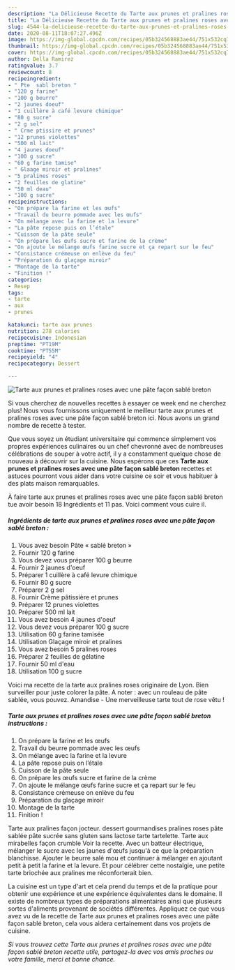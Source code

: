 ```yaml
---
description: "La Délicieuse Recette du Tarte aux prunes et pralines roses avec une pâte façon sablé breton"
title: "La Délicieuse Recette du Tarte aux prunes et pralines roses avec une pâte façon sablé breton"
slug: 4544-la-delicieuse-recette-du-tarte-aux-prunes-et-pralines-roses-avec-une-pate-facon-sable-breton
date: 2020-08-11T18:07:27.496Z
image: https://img-global.cpcdn.com/recipes/05b324568883ae44/751x532cq70/tarte-aux-prunes-et-pralines-roses-avec-une-pate-facon-sable-breton-photo-principale-de-la-recette.jpg
thumbnail: https://img-global.cpcdn.com/recipes/05b324568883ae44/751x532cq70/tarte-aux-prunes-et-pralines-roses-avec-une-pate-facon-sable-breton-photo-principale-de-la-recette.jpg
cover: https://img-global.cpcdn.com/recipes/05b324568883ae44/751x532cq70/tarte-aux-prunes-et-pralines-roses-avec-une-pate-facon-sable-breton-photo-principale-de-la-recette.jpg
author: Della Ramirez
ratingvalue: 3.7
reviewcount: 8
recipeingredient:
- " Pte  sabl breton "
- "120 g farine"
- "100 g beurre"
- "2 jaunes doeuf"
- "1 cuillère à café levure chimique"
- "80 g sucre"
- "2 g sel"
- " Crme ptissire et prunes"
- "12 prunes violettes"
- "500 ml lait"
- "4 jaunes doeuf"
- "100 g sucre"
- "60 g farine tamise"
- " Glaage miroir et pralines"
- "5 pralines roses"
- "2 feuilles de glatine"
- "50 ml deau"
- "100 g sucre"
recipeinstructions:
- "On prépare la farine et les œufs"
- "Travail du beurre pommade avec les œufs"
- "On mélange avec la farine et la levure"
- "La pâte repose puis on l’étale"
- "Cuisson de la pâte seule"
- "On prépare les œufs sucre et farine de la crème"
- "On ajoute le mélange œufs farine sucre et ça repart sur le feu"
- "Consistance crémeuse on enlève du feu"
- "Préparation du glaçage miroir"
- "Montage de la tarte"
- "Finition !"
categories:
- Resep
tags:
- tarte
- aux
- prunes

katakunci: tarte aux prunes 
nutrition: 278 calories
recipecuisine: Indonesian
preptime: "PT19M"
cooktime: "PT55M"
recipeyield: "4"
recipecategory: Dessert

---
```



![Tarte aux prunes et pralines roses avec une pâte façon sablé breton](https://img-global.cpcdn.com/recipes/05b324568883ae44/751x532cq70/tarte-aux-prunes-et-pralines-roses-avec-une-pate-facon-sable-breton-photo-principale-de-la-recette.jpg)

Si vous cherchez de nouvelles recettes à essayer ce week end ne cherchez plus! Nous vous fournissons uniquement le meilleur tarte aux prunes et pralines roses avec une pâte façon sablé breton ici. Nous avons un grand nombre de recette à tester.

Que vous soyez un étudiant universitaire qui commence simplement vos propres expériences culinaires ou un chef chevronné avec de nombreuses célébrations de souper à votre actif, il y a constamment quelque chose de nouveau à découvrir sur la cuisine. Nous espérons que ces <strong> Tarte aux prunes et pralines roses avec une pâte façon sablé breton </strong> recettes et astuces pourront vous aider dans votre cuisine ce soir et vous habituer à des plats maison remarquables.

<!--inarticleads1-->

À faire tarte aux prunes et pralines roses avec une pâte façon sablé breton tue avoir besoin 18 Ingrédients et 11 pas. Voici comment vous cuire il.

##### Ingrédients de tarte aux prunes et pralines roses avec une pâte façon sablé breton :

1. Vous avez besoin  Pâte « sablé breton »
1. Fournir 120 g farine
1. Vous devez vous préparer 100 g beurre
1. Fournir 2 jaunes d&#39;oeuf
1. Préparer 1 cuillère à café levure chimique
1. Fournir 80 g sucre
1. Préparer 2 g sel
1. Fournir  Crème pâtissière et prunes
1. Préparer 12 prunes violettes
1. Préparer 500 ml lait
1. Vous avez besoin 4 jaunes d&#39;oeuf
1. Vous devez vous préparer 100 g sucre
1. Utilisation 60 g farine tamisée
1. Utilisation  Glaçage miroir et pralines
1. Vous avez besoin 5 pralines roses
1. Préparer 2 feuilles de gélatine
1. Fournir 50 ml d&#39;eau
1. Utilisation 100 g sucre


Voici ma recette de la tarte aux pralines roses originaire de Lyon. Bien surveiller pour juste colorer la pâte. A noter : avec un rouleau de pâte sablée, vous pouvez. Amandise - Une merveilleuse tarte tout de rose vêtu ! 

<!--inarticleads2-->

##### Tarte aux prunes et pralines roses avec une pâte façon sablé breton instructions :

1. On prépare la farine et les œufs
1. Travail du beurre pommade avec les œufs
1. On mélange avec la farine et la levure
1. La pâte repose puis on l’étale
1. Cuisson de la pâte seule
1. On prépare les œufs sucre et farine de la crème
1. On ajoute le mélange œufs farine sucre et ça repart sur le feu
1. Consistance crémeuse on enlève du feu
1. Préparation du glaçage miroir
1. Montage de la tarte
1. Finition !


Tarte aux pralines façon jocteur. dessert gourmandises pralines roses pâte sablée pâte sucrée sans gluten sans lactose tarte tartelette. Tarte aux mirabelles façon crumble Voir la recette. Avec un batteur électrique, mélanger le sucre avec les jaunes d&#39;œufs jusqu&#39;à ce que la préparation blanchisse. Ajouter le beurre salé mou et continuer à mélanger en ajoutant petit à petit la farine et la levure. Et pour célébrer cette nostalgie, une petite tarte briochée aux pralines me réconforterait bien. 

<!--inarticleads1-->

<p>
La cuisine est un type d'art et cela prend du temps et de la pratique pour obtenir une expérience et une expérience équivalentes dans le domaine. Il existe de nombreux types de préparations alimentaires ainsi que plusieurs sortes d'aliments provenant de sociétés différentes. Appliquez ce que vous avez vu de la recette de Tarte aux prunes et pralines roses avec une pâte façon sablé breton, cela vous aidera certainement dans vos projets de cuisine.
</p>

<p>
<i>Si vous trouvez cette Tarte aux prunes et pralines roses avec une pâte façon sablé breton recette utile, partagez-la avec vos amis proches ou votre famille, merci et bonne chance.</i>
</p>
